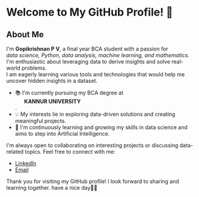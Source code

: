 # Welcome to My GitHub Profile! 👋

## About Me

I'm **Gopikrishnan P V**, a final year BCA student with a passion for <br>
<i> data science, 
Python, data analysis,
machine learning,
and mathematics.</i>
I'm enthusiastic about leveraging data to derive insights and solve real-world problems.
<br>I am eagerly learning various tools and technologies that would help me uncover hidden insights in a dataset. 

- 📚 I'm currently pursuing my BCA degree at <ul><b>KANNUR UNIVERSITY</b></ul>.
- 💡 My interests lie in exploring data-driven solutions and creating meaningful projects.
- 🌱 I'm continuously learning and growing my skills in data science and aims to step into Artificial Intelligence.


I'm always open to collaborating on interesting projects or discussing data-related topics. Feel free to connect with me:

- [LinkedIn]( https://www.linkedin.com/in/gopikrishnan-p-v-b51616239)
- [Email](gopikrishnanpv9@gmail.com)

Thank you for visiting my GitHub profile! I look forward to sharing and learning together.
have a nice day🙋‍♂️
